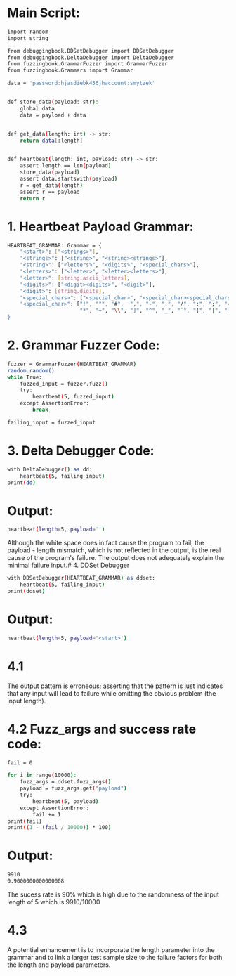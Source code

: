 # Main Script:
```sh
import random
import string

from debuggingbook.DDSetDebugger import DDSetDebugger
from debuggingbook.DeltaDebugger import DeltaDebugger
from fuzzingbook.GrammarFuzzer import GrammarFuzzer
from fuzzingbook.Grammars import Grammar

data = 'password:hjasdiebk456jhaccount:smytzek'


def store_data(payload: str):
    global data
    data = payload + data


def get_data(length: int) -> str:
    return data[:length]


def heartbeat(length: int, payload: str) -> str:
    assert length == len(payload)
    store_data(payload)
    assert data.startswith(payload)
    r = get_data(length)
    assert r == payload
    return r
```
# 1. Heartbeat Payload Grammar:
```sh
HEARTBEAT_GRAMMAR: Grammar = {
    "<start>": ["<strings>"],
    "<strings>": ["<string>", "<string><strings>"],
    "<string>": ["<letters>", "<digits>", "<special_chars>"],
    "<letters>": ["<letter>", "<letter><letters>"],
    "<letter>": [string.ascii_letters],
    "<digits>": ["<digit><digits>", "<digit>"],
    "<digit>": [string.digits],
    "<special_chars>": ["<special_char>", "<special_char><special_chars>"],
    "<special_char>": ["!", """, "#",  ",", "-", ".", "/", ":", ";", "=", "?", "@", "[","$", "%", "&", """, "(", ")",
                       "*", "+", "\\", "]", "^", "_", "`", "{", "|", "}", "~"]
}
```
# 2.  Grammar Fuzzer Code:
```sh
fuzzer = GrammarFuzzer(HEARTBEAT_GRAMMAR)
random.random()
while True:
    fuzzed_input = fuzzer.fuzz()
    try:
        heartbeat(5, fuzzed_input)
    except AssertionError:
        break

failing_input = fuzzed_input
```
# 3. Delta Debugger Code:
```sh
with DeltaDebugger() as dd:
    heartbeat(5, failing_input)
print(dd)
```

# Output:
```sh
heartbeat(length=5, payload='')
```
Although the white space does in fact cause the program to fail, the payload - length mismatch, which is not reflected in the output, is the real cause of the program's failure. The output does not adequately explain the minimal failure input.# 4. DDSet Debugger
```sh
with DDSetDebugger(HEARTBEAT_GRAMMAR) as ddset:
    heartbeat(5, failing_input)
print(ddset)
```
# Output:
```sh
heartbeat(length=5, payload='<start>')
```

# 4.1
The output pattern is erroneous; asserting that the pattern is <start> just indicates that any input will lead to failure while omitting the obvious problem (the input length).
# 4.2 Fuzz_args and success rate code:
```sh
fail = 0

for i in range(10000):
    fuzz_args = ddset.fuzz_args()
    payload = fuzz_args.get("payload")
    try:
        heartbeat(5, payload)
    except AssertionError:
        fail += 1
print(fail)
print((1 - (fail / 10000)) * 100)
```
# Output:
```sh
9910
0.9000000000000008
```
The sucess rate is 90% which is high due to the randomness of the input length of 5 which is 9910/10000

# 4.3 
A potential enhancement is to incorporate the length parameter into the grammar and to link a larger test sample size to the failure factors for both the length and payload parameters.




